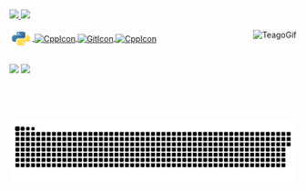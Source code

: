 ##
<div>
  <a href="https://github.com/teagoz">
  <img height="160em" src="https://github-readme-stats.vercel.app/api?username=teagoz&show_icons=true&theme=nightowl&include_all_commits=true&count_private=true"/>
  <img height="160em" src="https://github-readme-stats.vercel.app/api/top-langs/?username=teagoz&layout=compact&langs_count=16&theme=nightowl"/>
</div>  
<div style="display: inline_block"><br>
  <img align="center" alt="PythonIcon" height="30" width="40" src="https://raw.githubusercontent.com/devicons/devicon/master/icons/python/python-original.svg">
  <img align="center" alt="CppIcon" height="30" width="40" src="https://cdn.jsdelivr.net/gh/devicons/devicon/icons/cplusplus/cplusplus-original.svg">
  <img align="center" alt="GitIcon" height="30" width="40" src="https://cdn.jsdelivr.net/gh/devicons/devicon/icons/git/git-original.svg">
  <img align="center" alt="CppIcon" height="30" width="40" src= "https://cdn.jsdelivr.net/gh/devicons/devicon/icons/linux/linux-original.svg">
  <img align="right" alt="TeagoGif" height="160" src="https://cdn.discordapp.com/attachments/697952492004180052/900808456297119774/giftii.gif">
</div>

  ##

<div> 
  <a href = "mailto: tifczavarizi@gmail.com"><img src="https://img.shields.io/badge/-Gmail-%23333?style=for-the-badge&logo=gmail&logoColor=white" target="_blank"></a>
  <a href="https://www.linkedin.com/in/tiago-zavarizi-a72b56183/" target="_blank"><img src="https://img.shields.io/badge/-LinkedIn-%230077B5?style=for-the-badge&logo=linkedin&logoColor=white" target="_blank"></a> 
  
##
  
![Snake animation](https://github.com/teagoz/teagoz/blob/output/github-contribution-grid-snake.svg)

</div>
